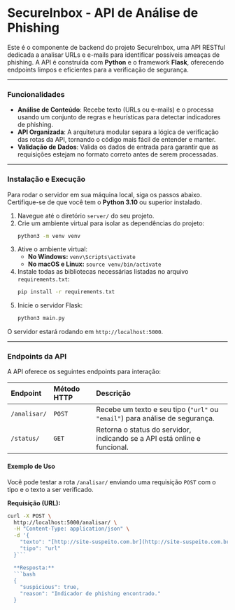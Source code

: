 # SecureInbox - API de Análise de Phishing

Este é o componente de backend do projeto SecureInbox, uma API RESTful dedicada a analisar URLs e e-mails para identificar possíveis ameaças de phishing. A API é construída com **Python** e o framework **Flask**, oferecendo endpoints limpos e eficientes para a verificação de segurança.

---

### Funcionalidades

* **Análise de Conteúdo**: Recebe texto (URLs ou e-mails) e o processa usando um conjunto de regras e heurísticas para detectar indicadores de phishing.
* **API Organizada**: A arquitetura modular separa a lógica de verificação das rotas da API, tornando o código mais fácil de entender e manter.
* **Validação de Dados**: Valida os dados de entrada para garantir que as requisições estejam no formato correto antes de serem processadas.

---

### Instalação e Execução

Para rodar o servidor em sua máquina local, siga os passos abaixo. Certifique-se de que você tem o **Python 3.10** ou superior instalado.

1.  Navegue até o diretório `server/` do seu projeto.
2.  Crie um ambiente virtual para isolar as dependências do projeto:
    ```bash
    python3 -m venv venv
    ```
3.  Ative o ambiente virtual:
    * **No Windows:** `venv\Scripts\activate`
    * **No macOS e Linux:** `source venv/bin/activate`
4.  Instale todas as bibliotecas necessárias listadas no arquivo `requirements.txt`:
    ```bash
    pip install -r requirements.txt
    ```
5.  Inicie o servidor Flask:
    ```bash
    python3 main.py
    ```
O servidor estará rodando em `http://localhost:5000`.

---

### Endpoints da API

A API oferece os seguintes endpoints para interação:

| Endpoint | Método HTTP | Descrição |
| :--- | :--- | :--- |
| `/analisar/` | `POST` | Recebe um texto e seu tipo (`"url"` ou `"email"`) para análise de segurança. |
| `/status/` | `GET` | Retorna o status do servidor, indicando se a API está online e funcional. |

#### **Exemplo de Uso**

Você pode testar a rota `/analisar/` enviando uma requisição `POST` com o tipo e o texto a ser verificado.

**Requisição (URL):**
```bash
curl -X POST \
  http://localhost:5000/analisar/ \
  -H "Content-Type: application/json" \
  -d '{
    "texto": "[http://site-suspeito.com.br](http://site-suspeito.com.br)",
    "tipo": "url"
  }```

  **Resposta:**
  ```bash
  {
    "suspicious": true,
    "reason": "Indicador de phishing encontrado."
  }